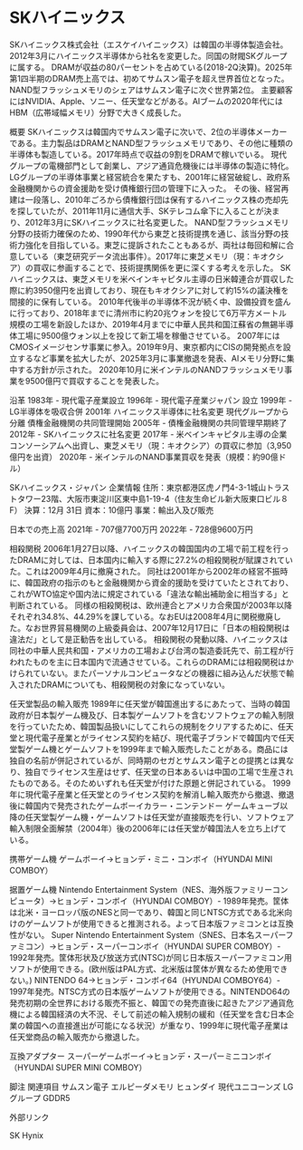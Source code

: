 # SKハイニックス

SKハイニックス株式会社（エスケイハイニックス）は韓国の半導体製造会社。2012年3月にハイニックス半導体から社名を変更した。同国の財閥SKグループに属する。
DRAMが収益の80パーセントを占めている(2018-2Q決算)。2025年第1四半期のDRAM売上高では、初めてサムスン電子を超え世界首位となった。NAND型フラッシュメモリのシェアはサムスン電子に次ぐ世界第2位。
主要顧客にはNVIDIA、Apple、ソニー、任天堂などがある。AIブームの2020年代にはHBM（広帯域幅メモリ）分野で大きく成長した。

概要
SKハイニックスは韓国内でサムスン電子に次いで、2位の半導体メーカーである。主力製品はDRAMとNAND型フラッシュメモリであり、その他に種類の半導体も製造している。2017年時点で収益の9割をDRAMで稼いでいる。
現代グループの電機部門として創業し、アジア通貨危機後には半導体の製造に特化。LGグループの半導体事業と経営統合を果たすも、2001年に経営破綻し、政府系金融機関からの資金援助を受け債権銀行団の管理下に入った。
その後、経営再建は一段落し、2010年ごろから債権銀行団は保有するハイニックス株の売却先を探していたが、2011年11月に通信大手、SKテレコム傘下に入ることが決まり、2012年3月にSKハイニックスに社名変更した。
NAND型フラッシュメモリ分野の技術力確保のため、1990年代から東芝と技術提携を通じ、該当分野の技術力強化を目指している。東芝に提訴されたこともあるが、両社は毎回和解に合意している（東芝研究データ流出事件）。2017年に東芝メモリ（現：キオクシア）の買収に参画することで、技術提携関係を更に深くする考えを示した。
SKハイニックスは、東芝メモリを米ベインキャピタル主導の日米韓連合が買収した際に約3950億円を出資しており、現在もキオクシアに対して約15%の議決権を間接的に保有している。
2010年代後半の半導体不況が続く中、設備投資を盛んに行っており、2018年までに清州市に約20兆ウォンを投じて6万平方メートル規模の工場を新設したほか、2019年4月までに中華人民共和国江蘇省の無錫半導体工場に9500億ウォン以上を投じて新工場を稼働させている。
2007年にはCMOSイメージセンサ事業に参入。2019年9月、東京都内にCISの開発拠点を設立するなど事業を拡大したが、2025年3月に事業撤退を発表、AIメモリ分野に集中する方針が示された。
2020年10月に米インテルのNANDフラッシュメモリ事業を9500億円で買収することを発表した。

沿革
1983年 - 現代電子産業設立
1996年 - 現代電子産業ジャパン 設立
1999年 - LG半導体を吸収合併
2001年
ハイニックス半導体に社名変更
現代グループから分離
債権金融機関の共同管理開始
2005年 - 債権金融機関の共同管理早期終了
2012年 - SKハイニックスに社名変更
2017年 - 米ベインキャピタル主導の企業コンソーシアムへ出資し、東芝メモリ（現：キオクシア）の買収に参加（3,950億円を出資）
2020年 - 米インテルのNAND事業買収を発表（規模：約90億ドル）

SKハイニックス・ジャパン
企業情報
住所：東京都港区虎ノ門4-3-1城山トラストタワー23階、大阪市東淀川区東中島1-19-4（住友生命ビル新大阪東口ビル８F）
決算：12月 31日
資本：10億円
事業：輸出入及び販売

日本での売上高
2021年 - 707億7700万円
2022年 - 728億9600万円

相殺関税
2006年1月27日以降、ハイニックスの韓国国内の工場で前工程を行ったDRAMに対しては、日本国内に輸入する際に27.2%の相殺関税が賦課されていた。これは2009年4月に撤廃された。
同社は2001年から2002年の経営不振時に、韓国政府の指示のもと金融機関から資金的援助を受けていたとされており、これがWTO協定や国内法に規定されている「違法な輸出補助金に相当する」と判断されている。
同様の相殺関税は、欧州連合とアメリカ合衆国が2003年以降それぞれ34.8%、44.29%を課している。なおEUは2008年4月に関税撤廃した。なお世界貿易機関の上級委員会は、2007年12月17日に「日本の相殺関税は違法だ」として是正勧告を出している。
相殺関税の発動以降、ハイニックスは同社の中華人民共和国・アメリカの工場および台湾の製造委託先で、前工程が行われたものを主に日本国内で流通させている。これらのDRAMには相殺関税はかけられていない。またパーソナルコンピュータなどの機器に組み込んだ状態で輸入されたDRAMについても、相殺関税の対象になっていない。

任天堂製品の輸入販売
1989年に任天堂が韓国進出するにあたって、当時の韓国政府が日本製ゲーム機及び、日本製ゲームソフトを含むソフトウェアの輸入制限を行っていたため、韓国製品扱いにしてこれらの規制をクリアするために、任天堂と現代電子産業とがライセンス契約を結び、現代電子ブランドで韓国内で任天堂製ゲーム機とゲームソフトを1999年まで輸入販売したことがある。商品には独自の名前が併記されているが、同時期のセガとサムスン電子との提携とは異なり、独自でライセンス生産はせず、任天堂の日本あるいは中国の工場で生産されたものである。そのためいずれも任天堂が付けた原題と併記されている。
1999年に現代電子産業と任天堂とのライセンス契約を解消し輸入販売から撤退、撤退後に韓国内で発売されたゲームボーイカラー・ニンテンドー ゲームキューブ以降の任天堂製ゲーム機・ゲームソフトは任天堂が直接販売を行い、ソフトウェア輸入制限全面解禁（2004年）後の2006年には任天堂が韓国法人を立ち上げている。

携帯ゲーム機
ゲームボーイ→ヒョンデ・ミニ・コンボイ（HYUNDAI MINI COMBOY）

据置ゲーム機
Nintendo Entertainment System（NES、海外版ファミリーコンピュータ）→ヒョンデ・コンボイ（HYUNDAI COMBOY）- 1989年発売。筐体は北米・ヨーロッパ版のNESと同一であり、韓国と同じNTSC方式である北米向けのゲームソフトが使用できると推測される。よって日本版ファミコンとは互換性がない。
Super Nintendo Entertainment System（SNES、日本名スーパーファミコン）→ヒョンデ・スーパーコンボイ（HYUNDAI SUPER COMBOY）- 1992年発売。筐体形状及び放送方式(NTSC)が同じ日本版スーパーファミコン用ソフトが使用できる。(欧州版はPAL方式、北米版は筐体が異なるため使用できない。)
NINTENDO 64→ヒョンデ・コンボイ64（HYUNDAI COMBOY64）- 1997年発売。NTSC方式の日本版ゲームソフトが使用できる。NINTENDO64の発売初期の全世界における販売不振と、韓国での発売直後に起きたアジア通貨危機による韓国経済の大不況、そして前述の輸入規制の緩和（任天堂を含む日本企業の韓国への直接進出が可能になる状況）が重なり、1999年に現代電子産業は任天堂商品の輸入販売から撤退した。

互換アダプター
スーパーゲームボーイ→ヒョンデ・スーパーミニコンボイ（HYUNDAI SUPER MINI COMBOY）

脚注
関連項目
サムスン電子
エルピーダメモリ
ヒュンダイ
現代ユニコーンズ
LGグループ
GDDR5

外部リンク

SK Hynix